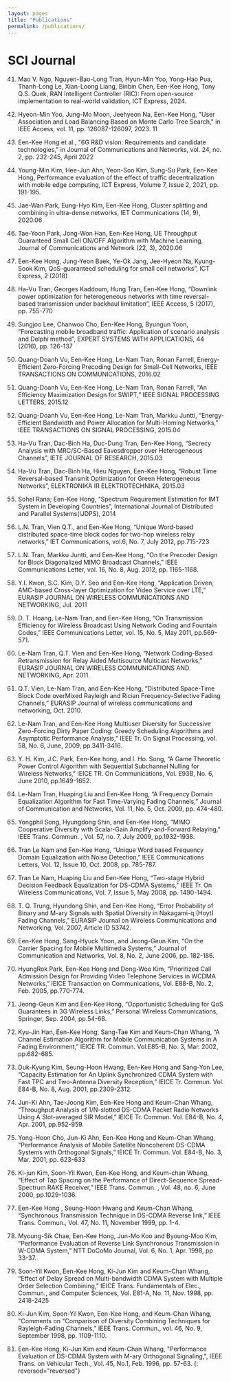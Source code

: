 ```yaml
---
layout: pages
title: "Publications"
permalink: /publications/
---
```


# SCI Journal

41. Mao V. Ngo, Nguyen-Bao-Long Tran, Hyun-Min Yoo, Yong-Hao Pua, Thanh-Long Le, Xian-Loong Liang, Binbin Chen, Een-Kee Hong, Tony Q.S. Quek, RAN Intelligent Controller (RIC): From open-source implementation to real-world validation, ICT Express, 2024.


40. Hyeon-Min Yoo, Jung-Mo Moon, Jeehyeon Na, Een-Kee Hong, "User Association and Load Balancing Based on Monte Carlo Tree Search," in IEEE Access, vol. 11, pp. 126087-126097, 2023. 11


39. Een-Kee Hong et al., "6G R&D vision: Requirements and candidate technologies," in Journal of Communications and Networks, vol. 24, no. 2, pp. 232-245, April 2022


38. Young-Min Kim, Hee-Jun Ahn, Yeon-Soo Kim, Sung-Su Park, Een-Kee Hong, Performance evaluation of the effect of traffic decentralization with mobile edge computing, ICT Express, Volume 7, Issue 2, 2021, pp. 191-195.


37. Jae-Wan Park, Eung-Hyo Kim, Een-Kee Hong, Cluster splitting and combining in ultra-dense networks, IET Communications (14, 9), 2020.06


36. Tae-Yoon Park, Jong-Won Han, Een-Kee Hong, UE Throughput Guaranteed Small Cell ON/OFF Algorithm with Machine Learning, Journal of Communications and Network (22, 3), 2020.06


35. Een-Kee Hong, Jung-Yeon Baek, Ye-Ok Jang, Jee-Hyeon Na, Kyung-Sook Kim, QoS-guaranteed scheduling for small cell networks”, ICT Express, 2 (2018)


34. Ha-Vu Tran, Georges Kaddoum, Hung Tran, Een-Kee Hong, “Downlink power optimization for heterogeneous networks with time reversal-based transmission under backhaul limitation”, IEEE Access, 5 (2017), pp. 755-770


33. Sungjoo Lee, Chanwoo Cho, Een-Kee Hong, Byungun Yoon, “Forecasting mobile broadband traffic: Application of scenario analysis and Delphi method”, EXPERT SYSTEMS WITH APPLICATIONS, 44 (2016), pp. 126-137


32. Quang-Doanh Vu, Een-Kee Hong, Le-Nam Tran, Ronan Farrell, Energy-Efficient Zero-Forcing Precoding Design for Small-Cell Networks, IEEE TRANSACTIONS ON COMMUNICATIONS, 2016.02


31. Quang-Doanh Vu, Een-Kee Hong, Le-Nam Tran, Ronan Farrell, “An Efficiency Maximization Design for SWIPT,” IEEE SIGNAL PROCESSING LETTERS, 2015.12


30. Quang-Doanh Vu, Een-Kee Hong, Le-Nam Tran, Markku Juntti, “Energy-Efficient Bandwidth and Power Allocation for Multi-Homing Networks,” IEEE TRANSACTIONS ON SIGNAL PROCESSING, 2015.04


29. Ha-Vu Tran, Dac-Binh Ha, Duc-Dung Tran, Een-Kee Hong, “Secrecy Analysis with MRC/SC-Based Eavesdropper over Heterogeneous Channels”, IETE JOURNAL OF RESEARCH, 2015.03


28. Ha-Vu Tran, Dac-Binh Ha, Hieu Nguyen, Een-Kee Hong, “Robust Time Reversal-based Transmit Optimization for Green Heterogeneous Networks”, ELEKTRONIKA IR ELEKTROTECHNIKA, 2015.03


27. Sohel Rana; Een-Kee Hong, “Spectrum Requirement Estimation for IMT System in Developing Countries”, International Journal of Distributed and Parallel Systems(IJDPS), 2014


26. L.N. Tran, Vien Q.T., and Een-Kee Hong, “Unique Word-based distributed space-time block codes for two-hop wireless relay networks,” IET Communications, vol.6, No. 7, July 2012, pp.715-723


25. L.N. Tran, Markku Juntti, and Een-Kee Hong, “On the Precoder Design for Block Diagonalized MIMO Broadcast Channels,” IEEE Communications Letter, vol. 16, No. 8, Aug. 2012, pp. 1165-1168.


24. Y.I. Kwon, S.C. Kim, D.Y. Seo and Een-Kee Hong, “Application Driven, AMC-based Cross-layer Optimization for Video Service over LTE,” EURASIP JOURNAL ON WIRELESS COMMUNICATIONS AND NETWORKING, Jul. 2011


23. D. T. Hoang, Le-Nam Tran, and Een-Kee Hong, “On Transmission Efficiency for Wireless Broadcast Using Network Coding and Fountain Codes,” IEEE Communications Letter, vol. 15, No. 5, May 2011, pp.569-571.


22. Le-Nam Tran, Q.T. Vien and Een-Kee Hong, “Network Coding-Based Retransmission for Relay Aided Multisource Multicast Networks,” EURASIP JOURNAL ON WIRELESS COMMUNICATIONS AND NETWORKING, Apr. 2011.


21. Q.T. Vien, Le-Nam Tran, and Een-Kee Hong, “Distributed Space-Time Block Code overMixed Rayleigh and Rician Frequency-Selective Fading Channels,” EURASIP Journal of wireless communications and networking, Oct. 2010.


20. Le-Nam Tran, and Een-Kee Hong Multiuser Diversity for Successive Zero-Forcing Dirty Paper Coding: Greedy Scheduling Algorithms and Asymptotic Performance Analysis,” IEEE Tr. On Signal Processing, vol. 58, No. 6, June, 2009, pp.3411-3416.


19. Y. H. Kim, J.C. Park, Een-Kee hong, and I. Ho. Song, “A Game Theoretic Power Control Algorithm with Sequential Subchannel Nulling for Wireless Networks,” IEICE TR. On Communications, Vol. E93B, No. 6, June 2010, pp.1649-1652.


18. Le-Nam Tran, Huaping Liu and Een-Kee Hong, “A Frequency Domain Equalization Algorithm for Fast Time-Varying Fading Channels,” Journal of Communication and Networks, Vol. 11, No. 5, Oct. 2009, pp. 474-480.


17. Yongphil Song, Hyungdong Shin, and Een-Kee Hong, “MIMO Cooperative Diversity with Scalar-Gain Amplify-and-Forward Relaying,” IEEE Trans. Commun. , Vol. 57, no. 7, July 2009, pp.1932-1938.


16. Tran Le Nam and Een-Kee Hong, “Unique Word based Frequency Domain Equalization with Noise Detection,” IEEE Communications Letters, Vol. 12, Issue 10, Oct. 2008, pp. 785-787.


15. Tran Le Nam, Huaping Liu and Een-Kee Hong, “Two-stage Hybrid Decision Feedback Equalization for DS-CDMA Systems," IEEE Tr. On Wireless Communications, Vol. 7, Issue 5, May 2008, pp. 1490-1494.


14. T. Q. Trung, Hyundong Shin, and Een-Kee Hong, “Error Probability of Binary and M-ary Signals with Spatial Diversity in Nakagami-q (Hoyt) Fading Channels,” EURASIP Journal on Wireless Communications and Networking, Vol. 2007, Article ID 53742.


13. Een-Kee Hong, Sang-Hyuck Yoon, and Jeong-Geun Kim, “On the Carrier Spacing for Mobile Multimedia Systems,” Journal of Communication and Networks, Vol. 8, No. 2, June 2006, pp. 182-186.


12. HyungRok Park, Een-Kee Hong and Dong-Woo Kim, “Prioritized Call Admission Design for Providing Video Telephone Services in WCDMA Networks,” IEICE Transaction on Communications, Vol. E88-B, No. 2, Feb. 2005, pp.770-774.


11. Jeong-Geun Kim and Een-Kee Hong, “Opportunistic Scheduling for QoS Guarantees in 3G Wireless Links,” Personal Wireless Communications, Springer, Sep. 2004, pp.54-68.


10. Kyu-Jin Han, Een-Kee Hong, Sang-Tae Kim and Keum-Chan Whang, “A Channel Estimation Algorithm for Mobile Communication Systems in A Fading Environment,” IEICE TR. Commun. Vol.E85-B, No. 3, Mar. 2002, pp.682-685.


9. Duk-Kyung Kim, Seung-Hoon Hwang, Een-Kee Hong and Sang-Yon Lee, “Capacity Estimation for An Uplink Synchronized CDMA System with Fast TPC and Two-Antenna Diversity Reception,” IEICE Tr. Commun. Vol. E84-B, No. 8, Aug. 2001, pp.2309-2312.


8. Jun-Ki Ahn, Tae-Joong Kim, Een-Kee Hong and Keum-Chan Whang, “Throughput Analysis of 1/N-slotted DS-CDMA Packet Radio Networks Using A Slot-averaged SIR Model,” IEICE Tr. Commun. Vol. E84-B, No. 4, Apr. 2001, pp.952-959.


7. Yong-Hoon Cho, Jun-Ki Ahn, Een-Kee Hong and Keum-Chan Whang, “Performance Analysis of Mobile Satellite Noncoherent DS-CDMA Systems with Orthogonal Signals,” IEICE Tr. Commun. Vol. E84-B, No. 3, Mar. 2001, pp. 623-633


6. Ki-jun Kim, Soon-Yil Kwon, Een-Kee Hong, and Keum-chan Whang, “Effect of Tap Spacing on the Performance of Direct-Sequence Spread-Spectrum RAKE Receiver,” IEEE Trans. Commun. , Vol. 48, no. 6, June 2000, pp.1029-1036.


5. Een-Kee Hong , Seung-Hoon Hwang and Keum-Chan Whang, “Synchronous Transmission Technique in DS-CDMA Reverse link,” IEEE Trans. Commun., Vol. 47, No. 11, November 1999, pp. 1-4.


4. Myoung-Sik Chae, Een-Kee Hong, Jun-Mo Koo and Byoung-Moo Kim, “Performance Evaluation of Reverse Link Synchronous Transmission in W-CDMA System,” NTT DoCoMo Journal, Vol. 6, No. 1, Apr. 1998, pp 33-37.


3. Soon-Yil Kwon, Een-Kee Hong, Ki-Jun Kim and Keum-Chan Whang, “Effect of Delay Spread on Multi-bandwidth CDMA System with Multiple Order Selection Combining,” IEICE Trans. Fundamentals of Elec., Commun., and Computer Sciences, Vol. E81-A, No. 11, Nov. 1998, pp. 2418-2425


2. Ki-Jun Kim, Soon-Yil Kwon, Een-Kee Hong, and Keum-Chan Whang, "Comments on "Comparison of Diversity Combining Techniques for Rayleigh-Fading Channels," IEEE Trans. Commun., vol. 46, No. 9, September 1998, pp. 1109-1110.


1. Een-Kee Hong, Ki-Jun Kim and Keum-Chan Whang, "Performance Evaluation of DS-CDMA System with M-ary Orthogonal Signaling,", IEEE Trans. on Vehicular Tech., Vol. 45, No.1, Feb. 1996, pp. 57-63.
{: reversed="reversed"}